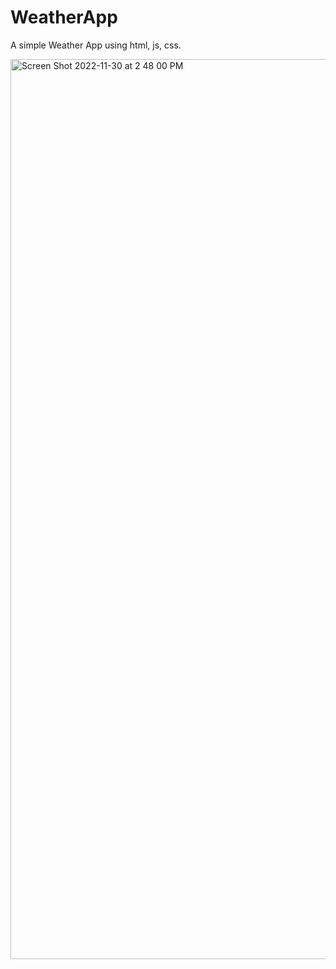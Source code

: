 # WeatherApp
A simple Weather App using html, js, css.

<img width="1440" alt="Screen Shot 2022-11-30 at 2 48 00 PM" src="https://user-images.githubusercontent.com/75217389/204894339-a277845e-9e5e-4746-9597-61a32d2c5837.png">
